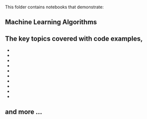 This folder contains notebooks that demonstrate:

## Machine Learning Algorithms

The key topics covered with code examples,
   - 
   - 
   - 
   - 
   - 
   - 
   - 
   - 
   - 
   - 
   - 

## and more ...
